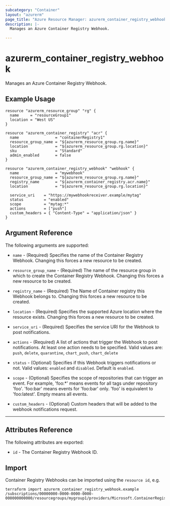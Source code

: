```yaml
---
subcategory: "Container"
layout: "azurerm"
page_title: "Azure Resource Manager: azurerm_container_registry_webhook"
description: |-
  Manages an Azure Container Registry Webhook.

---
```


# azurerm_container_registry_webhook

Manages an Azure Container Registry Webhook.

## Example Usage

```hcl
resource "azurerm_resource_group" "rg" {
  name     = "resourceGroup1"
  location = "West US"
}

resource "azurerm_container_registry" "acr" {
  name                = "containerRegistry1"
  resource_group_name = "${azurerm_resource_group.rg.name}"
  location            = "${azurerm_resource_group.rg.location}"
  sku                 = "Standard"
  admin_enabled       = false
}

resource "azurerm_container_registry_webhook" "webhook" {
  name                = "mywebhook"
  resource_group_name = "${azurerm_resource_group.rg.name}"
  registry_name       = "${azurerm_container_registry.acr.name}"
  location            = "${azurerm_resource_group.rg.location}"

  service_uri    = "https://mywebhookreceiver.example/mytag"
  status         = "enabled"
  scope          = "mytag:*"
  actions        = ["push"]
  custom_headers = { "Content-Type" = "application/json" }
}
```

## Argument Reference

The following arguments are supported:

* `name` - (Required) Specifies the name of the Container Registry Webhook. Changing this forces a new resource to be created.

* `resource_group_name` - (Required) The name of the resource group in which to create the Container Registry Webhook. Changing this forces a new resource to be created.

* `registry_name` - (Required) The Name of Container registry this Webhook belongs to. Changing this forces a new resource to be created.

* `location` - (Required) Specifies the supported Azure location where the resource exists. Changing this forces a new resource to be created.

* `service_uri` - (Required) Specifies the service URI for the Webhook to post notifications.

* `actions` - (Required) A list of actions that trigger the Webhook to post notifications. At least one action needs to be specified. Valid values are: `push`, `delete`, `quarantine`, `chart_push`, `chart_delete`

* `status` - (Optional) Specifies if this Webhook triggers notifications or not. Valid values: `enabled` and `disabled`. Default is `enabled`. 

* `scope` - (Optional) Specifies the scope of repositories that can trigger an event. For example, 'foo:*' means events for all tags under repository 'foo'. 'foo:bar' means events for 'foo:bar' only. 'foo' is equivalent to 'foo:latest'. Empty means all events.

* `custom_headers` - (Optional) Custom headers that will be added to the webhook notifications request.

---
## Attributes Reference

The following attributes are exported:

* `id` - The Container Registry Webhook ID.

## Import

Container Registry Webhooks can be imported using the `resource id`, e.g.

```shell
terraform import azurerm_container_registry_webhook.example /subscriptions/00000000-0000-0000-0000-000000000000/resourcegroups/mygroup1/providers/Microsoft.ContainerRegistry/registries/myregistry1/webhooks/mywebhook1
```
